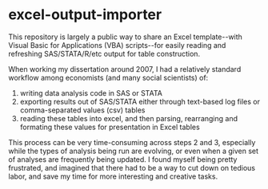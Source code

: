 excel-output-importer
=====================

This repository is largely a public way to share an Excel template--with Visual Basic for Applications (VBA) scripts--for easily reading and refreshing SAS/STATA/R/etc output for table construction.

When working my dissertation around 2007, I had a relatively standard workflow among economists (and many social scientists) of:

1. writing data analysis code in SAS or STATA
2. exporting results out of SAS/STATA either through text-based log files or comma-separated values (csv) tables 
3. reading these tables into excel, and then parsing, rearranging and formating these values for presentation in Excel tables

This process can be very time-consuming across steps 2 and 3, especially while the types of analysis being run are evolving, or even when a given set of analyses are frequently being updated. I found myself being pretty frustrated, and imagined that there had to be a way to cut down on tedious labor, and save my time for more interesting and creative tasks.


